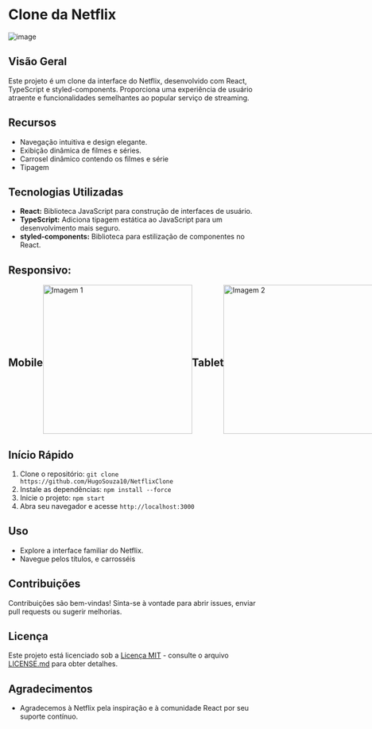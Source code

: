 # Clone da Netflix

![image](https://github.com/HugoSouza10/NetflixClone/assets/51915862/081f49ad-0ddb-4d2a-8912-20df50497f09)

## Visão Geral

Este projeto é um clone da interface do Netflix, desenvolvido com React, TypeScript e styled-components. Proporciona uma experiência de usuário atraente e funcionalidades semelhantes ao popular serviço de streaming.

## Recursos

- Navegação intuitiva e design elegante.
- Exibição dinâmica de filmes e séries.
- Carrosel dinâmico contendo os filmes e série
- Tipagem

## Tecnologias Utilizadas

- **React:** Biblioteca JavaScript para construção de interfaces de usuário.
- **TypeScript:** Adiciona tipagem estática ao JavaScript para um desenvolvimento mais seguro.
- **styled-components:** Biblioteca para estilização de componentes no React.

## Responsivo:

<div style="display:flex; align-items:center">
    <h2>Mobile</h2>
    <img width="300px" src="https://github.com/HugoSouza10/NetflixClone/assets/51915862/cc437491-44d3-4912-9d0b-658927fdae25" alt="Imagem 1">
    <h2>Tablet</h2>
    <img width="300px" src="https://github.com/HugoSouza10/NetflixClone/assets/51915862/99bd1f6f-b737-44af-a266-41b9f6f8b756" alt="Imagem 2">
  </div>


## Início Rápido

1. Clone o repositório: `git clone https://github.com/HugoSouza10/NetflixClone`
2. Instale as dependências: `npm install --force`
3. Inicie o projeto: `npm start`
4. Abra seu navegador e acesse `http://localhost:3000`

## Uso

- Explore a interface familiar do Netflix.
- Navegue pelos títulos, e carrosséis

## Contribuições

Contribuições são bem-vindas! Sinta-se à vontade para abrir issues, enviar pull requests ou sugerir melhorias.

## Licença

Este projeto está licenciado sob a [Licença MIT](LICENSE.md) - consulte o arquivo [LICENSE.md](LICENSE.md) para obter detalhes.

## Agradecimentos

- Agradecemos à Netflix pela inspiração e à comunidade React por seu suporte contínuo.

